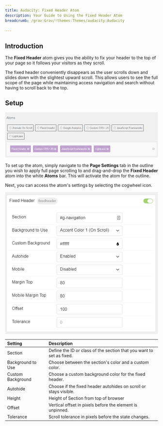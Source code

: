 ```yaml
---
title: Audacity: Fixed Header Atom
description: Your Guide to Using the Fixed Header Atom
breadcrumb: /grav:Grav/!themes:Themes/audacity:Audacity

---
```


## Introduction

The **Fixed Header** atom gives you the ability to fix your header to the top of your page so it follows your visitors as they scroll.

The fixed header conveniently disappears as the user scrolls down and slides down with the slightest upward scroll. This allows users to see the full scope of the page while maintaining access navigation and search without having to scroll back to the top.

## Setup

![](assets/atom_fixedheader1.png)

To set up the atom, simply navigate to the **Page Settings** tab in the outline you wish to apply full page scrolling to and drag-and-drop the **Fixed Header** atom into the white **Atoms** bar. This will activate the atom for the outline.

Next, you can access the atom's settings by selecting the cogwheel icon.

![](assets/atom_fixedheader2.png)

| Setting           | Description                                                          |
|:----------------- |:-------------------------------------------------------------------- |
| Section           | Define the ID or class of the section that you want to set as fixed. |
| Background to Use | Choose between the section's color and a custom color.               |
| Custom Background | Choose a custom background color for the fixed header.               |
| Autohide          | Choose if the fixed header autohides on scroll or stays visible.     |
| Height            | Height of Section from top of browser                                |
| Offset            | Vertical offset in pixels before the element is unpinned.            |
| Tolerance         | Scroll tolerance in pixels before the state changes.                 |

